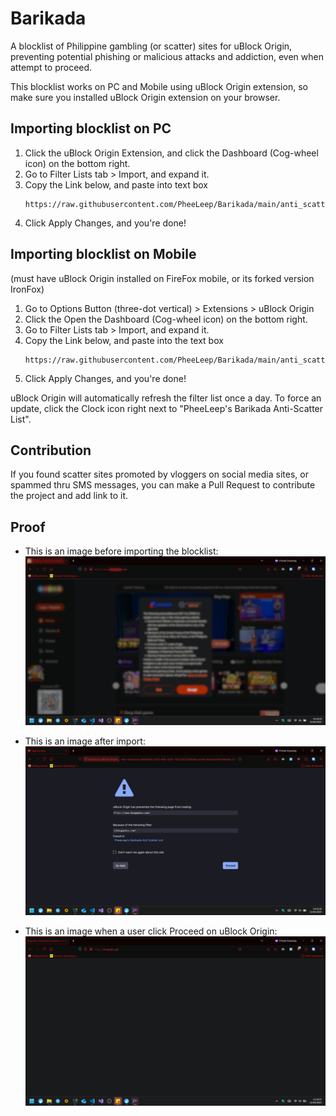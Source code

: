 # Barikada
A blocklist of Philippine gambling (or scatter) sites for uBlock Origin, preventing potential
phishing or malicious attacks and addiction, even when attempt to proceed.

This blocklist works on PC and Mobile using uBlock Origin extension, so make sure
you installed uBlock Origin extension on your browser.

## Importing blocklist on PC
1. Click the uBlock Origin Extension, and click the Dashboard (Cog-wheel icon) on the bottom right.
2. Go to Filter Lists tab > Import, and expand it.
3. Copy the Link below, and paste into text box
   ```
   https://raw.githubusercontent.com/PheeLeep/Barikada/main/anti_scatter.txt
   ```
4.  Click Apply Changes, and you're done!

## Importing blocklist on Mobile
(must have uBlock Origin installed on FireFox mobile, or its forked version IronFox)

1. Go to Options Button (three-dot vertical) > Extensions > uBlock Origin
2. Click the Open the Dashboard (Cog-wheel icon) on the bottom right.
3. Go to Filter Lists tab > Import, and expand it.
4. Copy the Link below, and paste into the text box
   ```
   https://raw.githubusercontent.com/PheeLeep/Barikada/main/anti_scatter.txt
   ```
5.  Click Apply Changes, and you're done!

uBlock Origin will automatically refresh the filter list once a day. To force an update, click
the Clock icon right next to "PheeLeep's Barikada Anti-Scatter List".

## Contribution
If you found scatter sites promoted by vloggers on social media sites, or spammed thru SMS messages, 
you can make a Pull Request to contribute the project and add link to it.

## Proof

- This is an image before importing the blocklist:
![Old Screenshot](https://github.com/PheeLeep/Barikada/blob/main/images/screenshot_old.png)

- This is an image after import:
![New Screenshot](https://github.com/PheeLeep/Barikada/blob/main/images/screenshot_new.png)

- This is an image when a user click Proceed on uBlock Origin:
![New Screenshot](https://github.com/PheeLeep/Barikada/blob/main/images/screenshot_new_blank.png)
